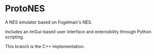 # ProtoNES

A NES emulator based on Fogelman's NES.

Includes an ImGui-based user interface and extensibility through Python
scripting.

This branch is the C++ implementation.
